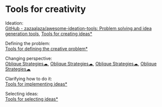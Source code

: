 
# Tools for creativity

Ideation:  
[GitHub - zazaalaza/awesome-ideation-tools: Problem solving and idea generation tools](https://github.com/zazaalaza/awesome-ideation-tools),
[Tools for creating ideas*](http://creatingminds.org/tools/tools_ideation.htm)

Defining the problem:  
[Tools for defining the creative problem*](http://creatingminds.org/tools/tools_defining.htm)

Changing perspective:  
[Oblique Strategies☁](https://www.oblique-strategies.com/),
[Oblique Strategies☁](https://stoney.sb.org/eno/oblique.html),
[Oblique Strategies☁](https://obliquestrategies.ca/),
[Oblique Strategies☁](https://web.archive.org/web/20221121170550/https://www.oblique.pouruntemps.com/)

Clarifying how to do it:  
[Tools for implementing ideas*](http://creatingminds.org/tools/tools_implementing.htm)

Selecting ideas:  
[Tools for selecting ideas*](http://creatingminds.org/tools/tools_selection.htm)
